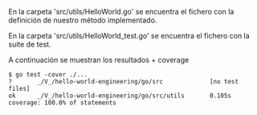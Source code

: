 En la carpeta 'src/utils/HelloWorld.go' se encuentra el fichero con la definición de nuestro método implementado.

En la carpeta 'src/utils/HelloWorld_test.go' se encuentra el fichero con la suite de test.


A continuación se muestran los resultados + coverage

```
$ go test -cover ./...
?       _/V_/hello-world-engineering/go/src             [no test files]
ok      _/V_/hello-world-engineering/go/src/utils       0.105s  coverage: 100.0% of statements
```
